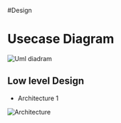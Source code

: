  #Design
 # Usecase Diagram
 ![Uml diadram](https://user-images.githubusercontent.com/85542051/160785682-433e4f42-e240-4c85-a383-40d35db4c82c.png)
 
## Low level Design
* Architecture 1

![Architecture](https://user-images.githubusercontent.com/85542051/160785958-c8d1f0d6-4459-421a-8bdd-a13bef0755dd.png)
